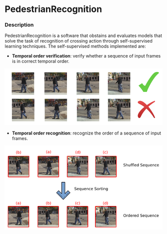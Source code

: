 # PedestrianRecognition
### Description
PedestrianRecognition is a software that obstains and evaluates models that solve the task of recognition of crossing action through self-supervised learning techniques. The self-supervised methods implemented are:
- __Temporal order verification__: verify whether a sequence of input frames is in correct temporal order.

![image](./imgs/Verification.png)  

- __Temporal order recognition__: recognize the order of a sequence of input frames.

![image](./imgs/OrderPrediction.png)  
